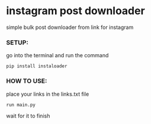 # instagram post downloader
 simple bulk post downloader from link for instagram

### SETUP:
go into the terminal and run the command
```
pip install instaloader
```
### HOW TO USE:
place your links in the links.txt file
```
run main.py
```
wait for it to finish